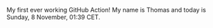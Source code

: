 My first ever working GitHub Action!
My name is Thomas and today is Sunday, 8 November, 01:39 CET. 
